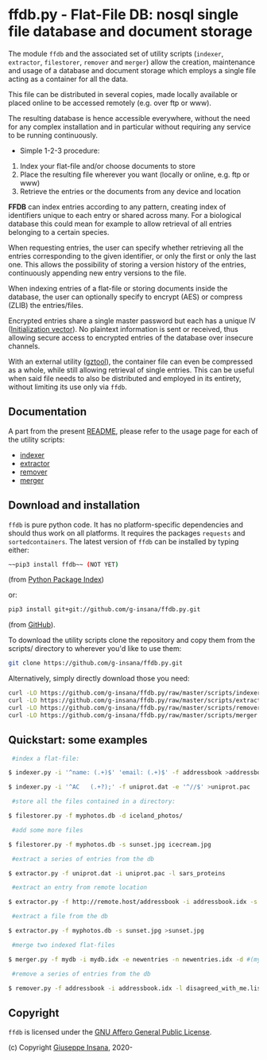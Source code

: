 # ffdb.py - Flat-File DB: nosql single file database and document storage

The module `ffdb` and the associated set of utility scripts
(`indexer`, `extractor`, `filestorer`, `remover` and `merger`)
allow the creation, maintenance and usage of a database and document storage
which employs a single file acting as a container for all the data.

This file can be distributed in several copies, made locally available or placed online
to be accessed remotely (e.g. over ftp or www).

The resulting database is hence accessible everywhere, without the need for any complex
installation and in particular without requiring any service to be running continuously.

* Simple 1-2-3 procedure:
1. Index your flat-file and/or choose documents to store
2. Place the resulting file wherever you want (locally or online, e.g. ftp or www)
3. Retrieve the entries or the documents from any device and location

**FFDB** can index entries according to any pattern, creating index of identifiers unique to each entry or shared across many. For a biological database this could mean for example to allow retrieval of all entries belonging to a certain species.

When requesting entries, the user can specify whether retrieving all the entries corresponding to the given identifier, or only the first or only the last one. This allows the possibility of storing a version history of the entries, continuously appending new entry versions to the file.

When indexing entries of a flat-file or storing documents inside the database,
the user can optionally specify to encrypt (AES) or compress (ZLIB) the entries/files.

Encrypted entries share a single master password but each has a unique IV ([Initialization vector](https://en.wikipedia.org/wiki/Initialization_vector)). No plaintext information is sent or received, thus allowing secure access to encrypted entries of the database over insecure channels.

With an external utility ([gztool](https://github.com/circulosmeos/gztool)), the
container file can even be compressed as a whole, while still allowing retrieval of
single entries. This can be useful when said file needs to also be
distributed and employed in its entirety, without limiting its use only via `ffdb`.

## Documentation

A part from the present [README](README.md), please refer to the usage page
for each of the utility scripts:
* [indexer](indexer.md)
* [extractor](extractor.md)
* [remover](extractor.md)
* [merger](merger.md)

## Download and installation

`ffdb` is pure python code. It has no platform-specific dependencies and should thus work on all platforms. It requires the packages `requests` and `sortedcontainers`.
The latest version of `ffdb` can be installed by typing either:

``` bash
~~pip3 install ffdb~~ (NOT YET)
```
  (from [Python Package Index](https://pypi.org/project/ffdb/))

or:
``` bash
pip3 install git+git://github.com/g-insana/ffdb.py.git
```
  (from [GitHub](https://github.com/g-insana/ffdb.py/)).

To download the utility scripts clone the repository and copy them from the scripts/ directory to wherever you'd like to use them:

``` bash
git clone https://github.com/g-insana/ffdb.py.git
```

Alternatively, simply directly download those you need:

``` bash
curl -LO https://github.com/g-insana/ffdb.py/raw/master/scripts/indexer.py
curl -LO https://github.com/g-insana/ffdb.py/raw/master/scripts/extractor.py
curl -LO https://github.com/g-insana/ffdb.py/raw/master/scripts/remover.py
curl -LO https://github.com/g-insana/ffdb.py/raw/master/scripts/merger.py
```

## Quickstart: some examples

``` bash
 #index a flat-file:

$ indexer.py -i '^name: (.+)$' 'email: (.+)$' -f addressbook >addressbook.idx

$ indexer.py -i '^AC   (.+?);' -f uniprot.dat -e '^//$' >uniprot.pac

 #store all the files contained in a directory:

$ filestorer.py -f myphotos.db -d iceland_photos/

 #add some more files

$ filestorer.py -f myphotos.db -s sunset.jpg icecream.jpg

 #extract a series of entries from the db

$ extractor.py -f uniprot.dat -i uniprot.pac -l sars_proteins

 #extract an entry from remote location

$ extractor.py -f http://remote.host/addressbook -i addressbook.idx -s john@abc.de

 #extract a file from the db

$ extractor.py -f myphotos.db -s sunset.jpg >sunset.jpg

 #merge two indexed flat-files

$ merger.py -f mydb -i mydb.idx -e newentries -n newentries.idx -d #(mydb will incorporate newentries)

 #remove a series of entries from the db

$ remover.py -f addressbook -i addressbook.idx -l disagreed_with_me.list
```

## Copyright

`ffdb` is licensed under the [GNU Affero General Public License](https://choosealicense.com/licenses/agpl-3.0/).

(c) Copyright [Giuseppe Insana](http://insana.net), 2020-
